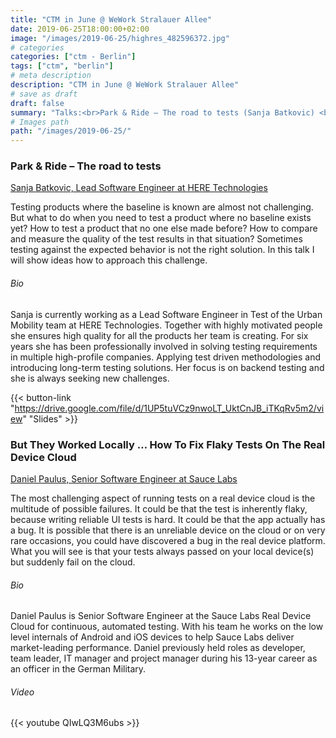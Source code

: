 ```yaml
---
title: "CTM in June @ WeWork Stralauer Allee"
date: 2019-06-25T18:00:00+02:00
image: "/images/2019-06-25/highres_482596372.jpg"
# categories
categories: ["ctm - Berlin"]
tags: ["ctm", "berlin"]
# meta description
description: "CTM in June @ WeWork Stralauer Allee"
# save as draft
draft: false
summary: "Talks:<br>Park & Ride – The road to tests (Sanja Batkovic) <br> But They Worked Locally … How To Fix Flaky Tests On The Real Device Cloud (Daniel Paulus)"
# Images path
path: "/images/2019-06-25/"
---
```


### Park & Ride – The road to tests
[Sanja Batkovic, Lead Software Engineer at HERE Technologies](https://www.linkedin.com/in/sbatkovic/)

Testing products where the baseline is known are almost not challenging. 
But what to do when you need to test a product where no baseline exists 
yet? How to test a product that no one else made before? How to compare 
and measure the quality of the test results in that situation? Sometimes 
testing against the expected behavior is not the right solution. In this 
talk I will show ideas how to approach this challenge.

###### Bio
Sanja is currently working as a Lead Software Engineer in Test of the 
Urban Mobility team at HERE Technologies. Together with highly motivated 
people she ensures high quality for all the products her team is creating. 
For six years she has been professionally involved in solving testing 
requirements in multiple high-profile companies. Applying test driven 
methodologies and introducing long-term testing solutions. Her focus is 
on backend testing and she is always seeking new challenges.

{{< button-link "https://drive.google.com/file/d/1UP5tuVCz9nwoLT_UktCnJB_iTKqRv5m2/view" "Slides" >}}

### But They Worked Locally … How To Fix Flaky Tests On The Real Device Cloud
[Daniel Paulus, Senior Software Engineer at Sauce Labs](https://www.linkedin.com/in/daniel-paulus-580b0991/)

The most challenging aspect of running tests on a real device cloud 
is the multitude of possible failures. It could be that the test is 
inherently flaky, because writing reliable UI tests is hard. It could 
be that the app actually has a bug. It is possible that there is an 
unreliable device on the cloud or on very rare occasions, you could have 
discovered a bug in the real device platform. What you will see is that 
your tests always passed on your local device(s) but suddenly fail on the cloud.

###### Bio
Daniel Paulus is Senior Software Engineer at the Sauce Labs Real Device 
Cloud for continuous, automated testing. With his team he works on the 
low level internals of Android and iOS devices to help Sauce Labs 
deliver market-leading performance. Daniel previously held roles as 
developer, team leader, IT manager and project manager during his 
13-year career as an officer in the German Military.

###### Video
{{< youtube QIwLQ3M6ubs >}}